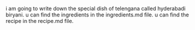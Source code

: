 i am going to write down the special dish of telengana called hyderabadi biryani.
u can find the ingredients in  the ingredients.md file.
u can find the recipe in  the recipe.md file.